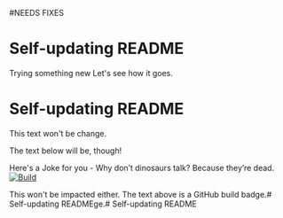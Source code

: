 #NEEDS FIXES 


# Self-updating README

Trying something new
Let's see how it goes. 

# Self-updating README

This text won't be change.

The text below will be, though!

Here's a Joke for you -
Why don’t dinosaurs talk?
Because they’re dead. 
[![Build](https://github.com/ayushjain01/Readme-Jokes/actions/workflows/flow.yml/badge.svg)](https://github.com/ayushjain01/Readme-Jokes/actions/workflows/flow.yml)

This won't be impacted either. The text above is a GitHub build badge.# Self-updating READMEge.# Self-updating README
